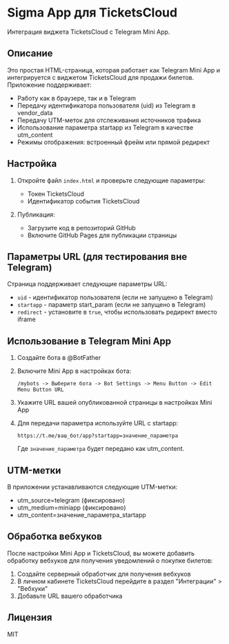 # Sigma App для TicketsCloud

Интеграция виджета TicketsCloud с Telegram Mini App.

## Описание

Это простая HTML-страница, которая работает как Telegram Mini App и интегрируется с виджетом TicketsCloud для продажи билетов. Приложение поддерживает:

- Работу как в браузере, так и в Telegram
- Передачу идентификатора пользователя (uid) из Telegram в vendor_data
- Передачу UTM-меток для отслеживания источников трафика
- Использование параметра startapp из Telegram в качестве utm_content
- Режимы отображения: встроенный фрейм или прямой редирект

## Настройка

1. Откройте файл `index.html` и проверьте следующие параметры:
   - Токен TicketsCloud
   - Идентификатор события TicketsCloud

2. Публикация:
   - Загрузите код в репозиторий GitHub
   - Включите GitHub Pages для публикации страницы

## Параметры URL (для тестирования вне Telegram)

Страница поддерживает следующие параметры URL:

- `uid` - идентификатор пользователя (если не запущено в Telegram)
- `startapp` - параметр start_param (если не запущено в Telegram)
- `redirect` - установите в `true`, чтобы использовать редирект вместо iframe

## Использование в Telegram Mini App

1. Создайте бота в @BotFather
2. Включите Mini App в настройках бота:
   ```
   /mybots -> Выберите бота -> Bot Settings -> Menu Button -> Edit Menu Button URL
   ```

3. Укажите URL вашей опубликованной страницы в настройках Mini App

4. Для передачи параметра используйте URL с startapp:
   ```
   https://t.me/ваш_бот/app?startapp=значение_параметра
   ```

   Где `значение_параметра` будет передано как utm_content.

## UTM-метки

В приложении устанавливаются следующие UTM-метки:
- utm_source=telegram (фиксировано)
- utm_medium=miniapp (фиксировано)
- utm_content=значение_параметра_startapp

## Обработка вебхуков

После настройки Mini App и TicketsCloud, вы можете добавить обработку вебхуков для получения уведомлений о покупке билетов:

1. Создайте серверный обработчик для получения вебхуков
2. В личном кабинете TicketsCloud перейдите в раздел "Интеграции" > "Вебхуки" 
3. Добавьте URL вашего обработчика

## Лицензия

MIT
